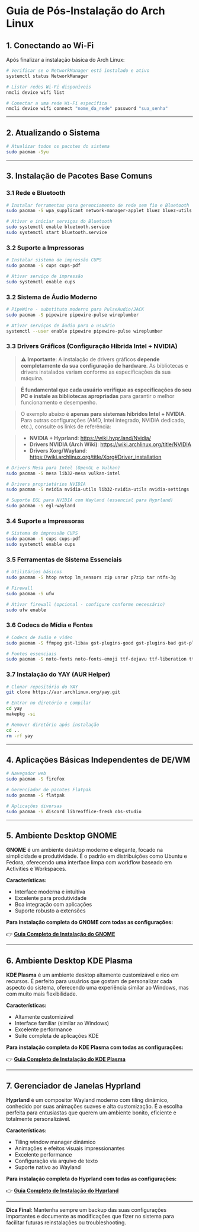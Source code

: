 # Guia de Pós-Instalação do Arch Linux

## 1. Conectando ao Wi-Fi

Após finalizar a instalação básica do Arch Linux:

```bash
# Verificar se o NetworkManager está instalado e ativo
systemctl status NetworkManager

# Listar redes Wi-Fi disponíveis
nmcli device wifi list

# Conectar a uma rede Wi-Fi específica
nmcli device wifi connect "nome_da_rede" password "sua_senha"
```

---

## 2. Atualizando o Sistema

```bash
# Atualizar todos os pacotes do sistema
sudo pacman -Syu
```

---

## 3. Instalação de Pacotes Base Comuns

### 3.1 Rede e Bluetooth

```bash
# Instalar ferramentas para gerenciamento de rede sem fio e Bluetooth
sudo pacman -S wpa_supplicant network-manager-applet bluez bluez-utils

# Ativar e iniciar serviços do Bluetooth
sudo systemctl enable bluetooth.service
sudo systemctl start bluetooth.service
```

### 3.2 Suporte a Impressoras

```bash
# Instalar sistema de impressão CUPS
sudo pacman -S cups cups-pdf

# Ativar serviço de impressão
sudo systemctl enable cups
```

### 3.2 Sistema de Áudio Moderno
```bash
# PipeWire - substituto moderno para PulseAudio/JACK
sudo pacman -S pipewire pipewire-pulse wireplumber

# Ativar serviços de áudio para o usuário
systemctl --user enable pipewire pipewire-pulse wireplumber
```

### 3.3 Drivers Gráficos (Configuração Híbrida Intel + NVIDIA)
> **⚠️ Importante**: A instalação de drivers gráficos **depende completamente da sua configuração de hardware**. As bibliotecas e drivers instalados variam conforme as especificações da sua máquina. 

> **É fundamental que cada usuário verifique as especificações do seu PC e instale as bibliotecas apropriadas** para garantir o melhor funcionamento e desempenho.

> O exemplo abaixo é **apenas para sistemas híbridos Intel + NVIDIA**. Para outras configurações (AMD, Intel integrado, NVIDIA dedicado, etc.), consulte os links de referência:

> - **NVIDIA + Hyprland**: https://wiki.hypr.land/Nvidia/
> - **Drivers NVIDIA (Arch Wiki)**: https://wiki.archlinux.org/title/NVIDIA  
> - **Drivers Xorg/Wayland**: https://wiki.archlinux.org/title/Xorg#Driver_installation

```bash
# Drivers Mesa para Intel (OpenGL e Vulkan)
sudo pacman -S mesa lib32-mesa vulkan-intel

# Drivers proprietários NVIDIA
sudo pacman -S nvidia nvidia-utils lib32-nvidia-utils nvidia-settings

# Suporte EGL para NVIDIA com Wayland (essencial para Hyprland)
sudo pacman -S egl-wayland
```

### 3.4 Suporte a Impressoras
```bash
# Sistema de impressão CUPS
sudo pacman -S cups cups-pdf
sudo systemctl enable cups
```

### 3.5 Ferramentas de Sistema Essenciais
```bash
# Utilitários básicos
sudo pacman -S htop nvtop lm_sensors zip unrar p7zip tar ntfs-3g

# Firewall
sudo pacman -S ufw

# Ativar firewall (opcional - configure conforme necessário)
sudo ufw enable
```

### 3.6 Codecs de Mídia e Fontes
```bash
# Codecs de áudio e vídeo
sudo pacman -S ffmpeg gst-libav gst-plugins-good gst-plugins-bad gst-plugins-ugly gst-plugins-base gstreamer

# Fontes essenciais
sudo pacman -S noto-fonts noto-fonts-emoji ttf-dejavu ttf-liberation ttf-font-awesome ttf-jetbrains-mono-nerd ttf-roboto
```

### 3.7 Instalação do YAY (AUR Helper)
```bash
# Clonar repositório do YAY
git clone https://aur.archlinux.org/yay.git

# Entrar no diretório e compilar
cd yay
makepkg -si

# Remover diretório após instalação
cd ..
rm -rf yay
```

---

## 4. Aplicações Básicas Independentes de DE/WM
```bash
# Navegador web
sudo pacman -S firefox

# Gerenciador de pacotes Flatpak
sudo pacman -S flatpak

# Aplicações diversas
sudo pacman -S discord libreoffice-fresh obs-studio
```

---

## 5. Ambiente Desktop GNOME

**GNOME** é um ambiente desktop moderno e elegante, focado na simplicidade e produtividade. É o padrão em distribuições como Ubuntu e Fedora, oferecendo uma interface limpa com workflow baseado em Activities e Workspaces.

**Características:**
- Interface moderna e intuitiva
- Excelente para produtividade
- Boa integração com aplicações
- Suporte robusto a extensões

**Para instalação completa do GNOME com todas as configurações:**

👉 **[Guia Completo de Instalação do GNOME](./GNOME_COMPLETE_SETUP.md)**

---

## 6. Ambiente Desktop KDE Plasma

**KDE Plasma** é um ambiente desktop altamente customizável e rico em recursos. É perfeito para usuários que gostam de personalizar cada aspecto do sistema, oferecendo uma experiência similar ao Windows, mas com muito mais flexibilidade.

**Características:**
- Altamente customizável
- Interface familiar (similar ao Windows)
- Excelente performance
- Suite completa de aplicações KDE

**Para instalação completa do KDE Plasma com todas as configurações:**

👉 **[Guia Completo de Instalação do KDE Plasma](./KDE_COMPLETE_SETUP.md)**

---

## 7. Gerenciador de Janelas Hyprland

**Hyprland** é um compositor Wayland moderno com tiling dinâmico, conhecido por suas animações suaves e alta customização. É a escolha perfeita para entusiastas que querem um ambiente bonito, eficiente e totalmente personalizável.

**Características:**
- Tiling window manager dinâmico
- Animações e efeitos visuais impressionantes
- Excelente performance
- Configuração via arquivo de texto
- Suporte nativo ao Wayland

**Para instalação completa do Hyprland com todas as configurações:**

👉 **[Guia Completo de Instalação do Hyprland](./HYPRLAND_COMPLETE_SETUP.md)**

---

**Dica Final**: Mantenha sempre um backup das suas configurações importantes e documente as modificações que fizer no sistema para facilitar futuras reinstalações ou troubleshooting.
